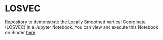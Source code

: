 # LOSVEC

Repository to demonstrate the Locally Smoothed Vertical Coordinate (LOSVEC) in a Jupyter Notebook. You can view and execute this Notebook on Binder [here](https://mybinder.org/v2/gh/ofuhrer/losvec/20de73b7ba3e5c4777974d43854d3df47bd84455).
